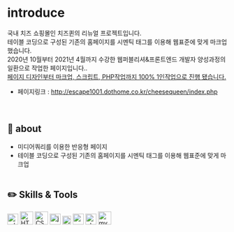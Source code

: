 # introduce
국내 치즈 쇼핑몰인 치즈퀸의 리뉴얼 프로젝트입니다.<br>
테이블 코딩으로 구성된 기존의 홈페이지를 시멘틱 태그를 이용해 웹표준에 맞게 마크업했습니다.<br>
2020년 10월부터 2021년 4월까지 수강한 웹퍼블리셔&프론트엔드 개발자 양성과정의 일환으로 작업한 페이지입니다..<br>
<u>페이지 디자인부터 마크업, 스크립트, PHP작업까지 100% 1인작업으로 진행 됐습니다.</u><br>
* 페이지링크 : http://escape1001.dothome.co.kr/cheesequeen/index.php<br>
<br><br>
## :pushpin: about
* 미디어쿼리를 이용한 반응형 페이지
* 테이블 코딩으로 구성된 기존의 홈페이지를 시멘틱 태그를 이용해 웹표준에 맞게 마크업
<br><br>
## :pencil2: Skills & Tools
<img src="https://cdn.worldvectorlogo.com/logos/adobe-xd.svg" alt="xd" height="25"/> <img src="https://cdn.worldvectorlogo.com/logos/html5.svg" alt="HTML5" height="30"/> 
<img src="https://cdn.worldvectorlogo.com/logos/css-5.svg" alt="CSS3" height="30"/> <img src="https://cdn.worldvectorlogo.com/logos/logo-javascript.svg" alt="javascript" height="25"/> <img src="https://cdn.worldvectorlogo.com/logos/jquery.svg" alt="jquery" height="20"/>  <img src="https://cdn.worldvectorlogo.com/logos/xampp.svg" alt="xampp" height="25"/>  <img src="https://cdn.worldvectorlogo.com/logos/php-1.svg" alt="php" height="25"/>  <img src="https://cdn.worldvectorlogo.com/logos/mysql-3.svg" alt="mysql" height="30"/>
